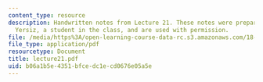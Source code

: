 ```yaml
---
content_type: resource
description: Handwritten notes from Lecture 21. These notes were prepared by Melike
  Yersiz, a student in the class, and are used with permission.
file: /media/https%3A/open-learning-course-data-rc.s3.amazonaws.com/18-075-advanced-calculus-for-engineers-fall-2004/b06a1b5e4351bfcedc1ecd0676e05a5e_lecture21.pdf
file_type: application/pdf
resourcetype: Document
title: lecture21.pdf
uid: b06a1b5e-4351-bfce-dc1e-cd0676e05a5e
---
```

